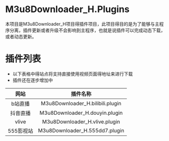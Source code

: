 # M3u8Downloader_H.Plugins
本项目是M3u8Downloader_H项目得插件项目，此项目得目的是为了能够与主程序分离，插件更新或者升级不会影响到主程序，也就是说插件可以完成动态下载，或者动态更新。

# 插件列表
 - 以下表格中得站点将支持直接使用视频页面得地址来进行下载
 - 插件还在逐步增加中 

 |网站|插件名称|
 |:--:|:--:|
 |b站直播| M3u8Downloader_H.bilibili.plugin|
 |抖音直播|M3u8Downloader_H.douyin.plugin|
 |vlive|M3u8Downloader_H.vlive.plugin|
 |555影视站|M3u8Downloader_H.555dd7.plugin|

